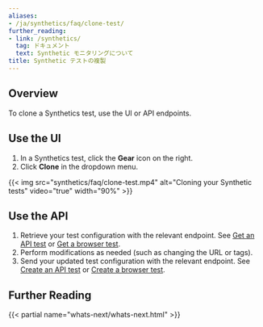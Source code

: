 ```yaml
---
aliases:
- /ja/synthetics/faq/clone-test/
further_reading:
- link: /synthetics/
  tag: ドキュメント
  text: Synthetic モニタリングについて
title: Synthetic テストの複製
---
```


## Overview

To clone a Synthetics test, use the UI or API endpoints.

## Use the UI

1. In a Synthetics test, click the **Gear** icon on the right.  
2. Click **Clone** in the dropdown menu.

{{< img src="synthetics/faq/clone-test.mp4" alt="Cloning your Synthetic tests" video="true" width="90%" >}}

## Use the API

1. Retrieve your test configuration with the relevant endpoint. See [Get an API test][1] or [Get a browser test][2].
2. Perform modifications as needed (such as changing the URL or tags).
3. Send your updated test configuration with the relevant endpoint. See [Create an API test][3] or [Create a browser test][4].

## Further Reading

{{< partial name="whats-next/whats-next.html" >}}

[1]: /ja/api/latest/synthetics/#get-an-api-test
[2]: /ja/api/latest/synthetics/#get-a-browser-test
[3]: /ja/api/latest/synthetics/#create-an-api-test
[4]: /ja/api/latest/synthetics/#create-a-browser-test